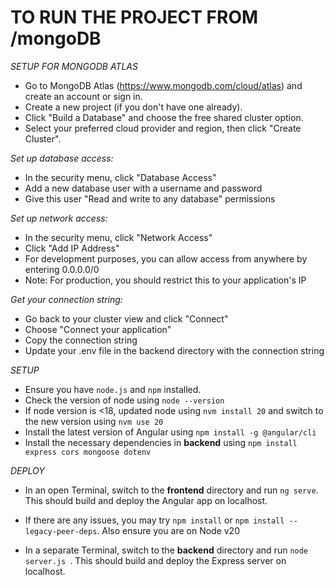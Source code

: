 # TO RUN THE PROJECT FROM /mongoDB

*SETUP FOR MONGODB ATLAS*
- Go to MongoDB Atlas (https://www.mongodb.com/cloud/atlas) and create an account or sign in.
- Create a new project (if you don't have one already).
- Click "Build a Database" and choose the free shared cluster option.
- Select your preferred cloud provider and region, then click "Create Cluster".


*Set up database access:*

- In the security menu, click "Database Access"
- Add a new database user with a username and password
- Give this user "Read and write to any database" permissions

*Set up network access:*

- In the security menu, click "Network Access"
- Click "Add IP Address"
- For development purposes, you can allow access from anywhere by entering 0.0.0.0/0
- Note: For production, you should restrict this to your application's IP
  
*Get your connection string:*

- Go back to your cluster view and click "Connect"
- Choose "Connect your application"
- Copy the connection string
- Update your .env file in the backend directory with the connection string

*SETUP*
- Ensure you have `node.js` and `npm` installed.
- Check the version of node using `node --version`
- If node version is <18, updated node using `nvm install 20` and switch to the new version using `nvm use 20`
- Install the latest version of Angular using `npm install -g @angular/cli`
- Install the necessary dependencies in **backend** using `npm install express cors mongoose dotenv`

*DEPLOY*
- In an open Terminal, switch to the **frontend** directory and run `ng serve`. This should build and deploy the Angular app on localhost.
- If there are any issues, you may try `npm install` or `npm install --legacy-peer-deps`. Also ensure you are on Node v20

- In a separate Terminal, switch to the **backend** directory and run `node server.js `. This should build and deploy the Express server on localhost.

